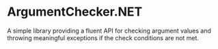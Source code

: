 # ArgumentChecker.NET
A simple library providing a fluent API for checking argument values and throwing meaningful exceptions if the check conditions are not met.
